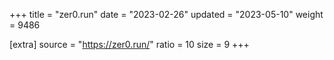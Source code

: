 +++
title = "zer0.run"
date = "2023-02-26"
updated = "2023-05-10"
weight = 9486

[extra]
source = "https://zer0.run/"
ratio = 10
size = 9
+++

